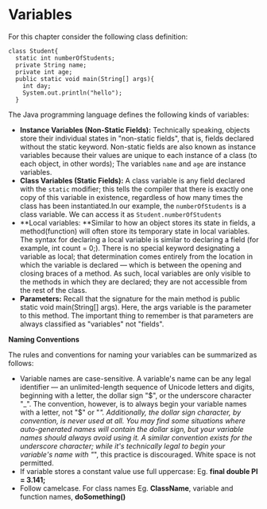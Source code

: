 # Variables
For this chapter consider the following class definition:
```
class Student{
  static int numberOfStudents;
  private String name;
  private int age;
  public static void main(String[] args){
    int day;
    System.out.println("hello");
  }
  ```
  

The Java programming language defines the following kinds of variables:
* **Instance Variables (Non-Static Fields):** Technically speaking, objects store their individual states in "non-static fields", that is, fields declared without the static keyword. Non-static fields are also known as instance variables because their values are unique to each instance of a class (to each object, in other words); The variables ```name``` and ```age```  are instance variables.
* **Class Variables (Static Fields):** A class variable is any field declared with the ```static``` modifier; this tells the compiler that there is exactly one copy of this variable in existence, regardless of how many times the class has been instantiated.In our example, the ```numberOfStudents``` is a class variable. We can access it as ```Student.numberOfStudents```
* **Local variables: **Similar to how an object stores its state in fields, a method(function) will often store its temporary state in local variables. The syntax for declaring a local variable is similar to declaring a field (for example, int count = 0;). There is no special keyword designating a variable as local; that determination comes entirely from the location in which the variable is declared — which is between the opening and closing braces of a method. As such, local variables are only visible to the methods in which they are declared; they are not accessible from the rest of the class.
* **Parameters:** Recall that the signature for the main method is public static void main(String[] args). Here, the args variable is the parameter to this method. The important thing to remember is that parameters are always classified as "variables" not "fields".

**Naming Conventions**

 The rules and conventions for naming your variables can be summarized as follows:
 
 * Variable names are case-sensitive. A variable's name can be any legal identifier — an unlimited-length sequence of Unicode letters and digits, beginning with a letter, the dollar sign "$", or the underscore character "_". The convention, however, is to always begin your variable names with a letter, not "$" or "_". Additionally, the dollar sign character, by convention, is never used at all. You may find some situations where auto-generated names will contain the dollar sign, but your variable names should always avoid using it. A similar convention exists for the underscore character; while it's technically legal to begin your variable's name with "_", this practice is discouraged. White space is not permitted.
 * If variable stores a constant value use full uppercase: Eg. **final double PI = 3.141;**
 * Follow camelcase. For class names Eg. **ClassName**, variable and function names, **doSomething()**
 
 